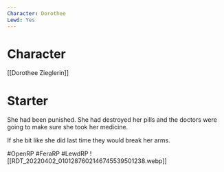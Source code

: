 ```yaml
---
Character: Dorothee
Lewd: Yes
---
```

# Character
[[Dorothee Zieglerin]]

# Starter
She had been punished. She had destroyed her pills and the doctors were going to make sure she took her medicine.

If she bit like she did last time they would break her arms.

#OpenRP #FeraRP #LewdRP 
![[RDT_20220402_0101287602146745539501238.webp]]